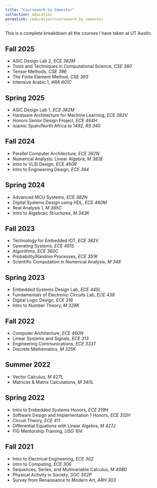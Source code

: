 ```yaml
---
title: "Coursework by Semester"
collection: education
permalink: /education/coursework_by_semester
---
```


This is a complete breakdown all the courses I have taken at UT Austin.

Fall 2025
------
- ASIC Design Lab 2, _ECE 382M_
- Tools and Techniques in Computational Science, _CSE 380_
- Tensor Methods, _CSE 396_
- The Finite Element Method, _CSE 393_
- Intensive Arabic 1, _ARA 601C_

Spring 2025
------
- ASIC Design Lab 1, _ECE 382M_
- Hardware Architecture for Machine Learning, _ECE 382V_
- Honors Senior Design Project, _ECE 464H_
- Islamic Spain/North Africa to 1492, _RS 345_

Fall 2024
------
- Parallel Computer Architecture, _ECE 382N_
- Numerical Analysis: Linear Algebra, _M 383E_
- Intro to VLSI Design, _ECE 460R_
- Intro to Engineering Design, _ECE 364_

Spring 2024
------
- Advanced MCU Systems, _ECE 382N_
- Digital Systems Design using HDL, _ECE 460M_
- Real Analysis 1, _M 365C_
- Intro to Algebraic Structures, _M 343K_

Fall 2023
------
- Technology for Embedded IOT, _ECE 382V_
- Operating Systems, _ECE 461S_
- Algorithms, _ECE 360C_
- Probability/Random Processes, _ECE 351K_
- Scientific Computation in Numerical Analysis, _M 348_

Spring 2023
------
- Embedded Systems Design Lab, _ECE 445L_
- Fundamentals of Electronic Circuits Lab, _ECE 438_
- Digital Logic Design, _ECE 316_
- Intro to Number Theory, _M 328K_

Fall 2022
------
- Computer Architecture, _ECE 460N_
- Linear Systems and Signals, _ECE 313_
- Engineering Communications, _ECE 333T_
- Discrete Mathematics, _M 325K_

Summer 2022
------
- Vector Calculus, _M 427L_
- Matrices & Matrix Calculations, _M 340L_

Spring 2022
------
- Intro to Embedded Systems Honors, _ECE 319H_
- Software Design and Implementation 1 Honors, _ECE 312H_
- Circuit Theory, _ECE 411_
- Differential Equations with Linear Algebra, _M 427J_
- FIG Mentorship Training, _USG 104_

Fall 2021
------
- Intro to Electrical Engineering, _ECE 302_
- Intro to Computing, _ECE 306_
- Sequences, Series, and Multivariable Calculus, _M 408D_
- Physical Activity in Society, _SOC 302P_
- Survey from Renaissance to Modern Art, _ARH 303_